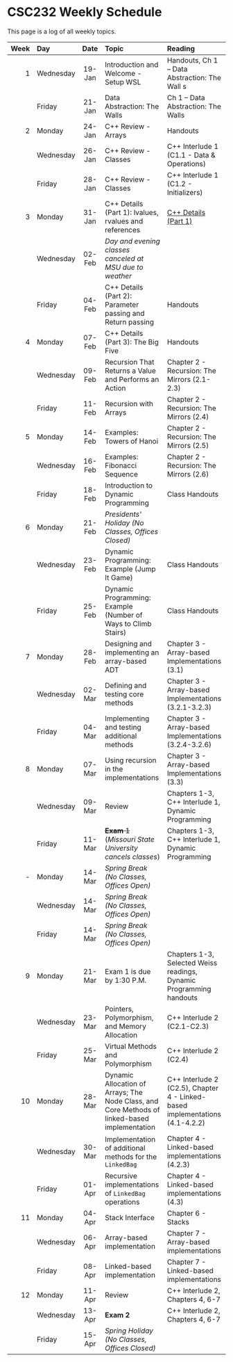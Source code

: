# CSC232 Weekly Schedule

This page is a log of all weekly topics.

| Week | Day       |  Date  | Topic                                                                                         | Reading                                                                      |
|-----:|:----------|:------:|:----------------------------------------------------------------------------------------------|:-----------------------------------------------------------------------------|
|    1 | Wednesday | 19-Jan | Introduction and Welcome - Setup WSL                                                          | Handouts, Ch 1 – Data  Abstraction: The Wall s                               |
|      | Friday    | 21-Jan | Data  Abstraction: The Walls                                                                  | Ch 1 – Data  Abstraction: The Walls                                          |
|    2 | Monday    | 24-Jan | C++ Review - Arrays                                                                           | Handouts                                                                     |
|      | Wednesday | 26-Jan | C++ Review - Classes                                                                          | C++ Interlude 1 (C1.1 - Data & Operations)                                   |
|      | Friday    | 28-Jan | C++ Review - Classes                                                                          | C++ Interlude 1 (C1.2 - Initializers)                                        |
|    3 | Monday    | 31-Jan | C++ Details (Part 1): lvalues, rvalues and references                                         | [C++ Details (Part 1)](week03/cpp-details1.md)                               |
|      | Wednesday | 02-Feb | _Day and evening classes canceled at MSU due to weather_                                      |                                                                              |
|      | Friday    | 04-Feb | C++ Details (Part 2): Parameter passing and Return passing                                    | Handouts                                                                     |
|    4 | Monday    | 07-Feb | C++ Details (Part 3): The Big Five                                                            | Handouts                                                                     |
|      | Wednesday | 09-Feb | Recursion That Returns a Value and Performs an Action                                         | Chapter 2 - Recursion: The Mirrors (2.1-2.3)                                 |
|      | Friday    | 11-Feb | Recursion with Arrays                                                                         | Chapter 2 - Recursion: The Mirrors (2.4)                                     |
|    5 | Monday    | 14-Feb | Examples: Towers of Hanoi                                                                     | Chapter 2 - Recursion: The Mirrors (2.5)                                     |
|      | Wednesday | 16-Feb | Examples: Fibonacci Sequence                                                                  | Chapter 2 - Recursion: The Mirrors (2.6)                                     |
|      | Friday    | 18-Feb | Introduction to Dynamic Programming                                                           | Class Handouts                                                               |
|    6 | Monday    | 21-Feb | _Presidents' Holiday (No Classes, Offices Closed)_                                            |                                                                              |
|      | Wednesday | 23-Feb | Dynamic Programming: Example (Jump It Game)                                                   | Class Handouts                                                               |
|      | Friday    | 25-Feb | Dynamic Programming: Example (Number of Ways to Climb Stairs)                                 | Class Handouts                                                               |
|    7 | Monday    | 28-Feb | Designing and implementing an array-based ADT                                                 | Chapter 3 - Array-based Implementations (3.1)                                |
|      | Wednesday | 02-Mar | Defining and testing core methods                                                             | Chapter 3 - Array-based Implementations (3.2.1-3.2.3)                        |
|      | Friday    | 04-Mar | Implementing and testing additional methods                                                   | Chapter 3 - Array-based Implementations (3.2.4-3.2.6)                        |
|    8 | Monday    | 07-Mar | Using recursion in the implementations                                                        | Chapter 3 - Array-based Implementations (3.3)                                |
|      | Wednesday | 09-Mar | Review                                                                                        | Chapters 1-3, C++ Interlude 1, Dynamic Programming                           |
|      | Friday    | 11-Mar | ~~**Exam** 1~~ (_Missouri State University cancels classes_)                                  | Chapters 1-3, C++ Interlude 1, Dynamic Programming                           |
|    - | Monday    | 14-Mar | _Spring Break (No Classes, Offices Open)_                                                     |                                                                              |
|      | Wednesday | 14-Mar | _Spring Break (No Classes, Offices Open)_                                                     |                                                                              |
|      | Friday    | 14-Mar | _Spring Break (No Classes, Offices Open)_                                                     |                                                                              |
|    9 | Monday    | 21-Mar | Exam 1 is due by 1:30 P.M.                                                                    | Chapters 1-3, Selected Weiss readings, Dynamic Programming handouts          |
|      | Wednesday | 23-Mar | Pointers, Polymorphism, and Memory Allocation                                                 | C++ Interlude 2 (C2.1-C2.3)                                                  |
|      | Friday    | 25-Mar | Virtual Methods and Polymorphism                                                              | C++ Interlude 2 (C2.4)                                                       |
|   10 | Monday    | 28-Mar | Dynamic Allocation of Arrays; The Node Class, and Core Methods of linked-based implementation | C++ Interlude 2 (C2.5), Chapter 4 - Linked-based implementations (4.1-4.2.2) |
|      | Wednesday | 30-Mar | Implementation of additional methods for the `LinkedBag`                                      | Chapter 4 - Linked-based implementations (4.2.3)                             |
|      | Friday    | 01-Apr | Recursive implementations of `LinkedBag` operations                                           | Chapter 4 - Linked-based implementations (4.3)                               |
|   11 | Monday    | 04-Apr | Stack Interface                                                                               | Chapter 6 - Stacks                                                           |
|      | Wednesday | 06-Apr | Array-based implementation                                                                    | Chapter 7 - Array-based implementations                                      |
|      | Friday    | 08-Apr | Linked-based implementation                                                                   | Chapter 7 - Linked-based implementations                                     |
|   12 | Monday    | 11-Apr | Review                                                                                        | C++ Interlude 2, Chapters 4, 6-7                                             |
|      | Wednesday | 13-Apr | **Exam 2**                                                                                    | C++ Interlude 2, Chapters 4, 6-7                                             |
|      | Friday    | 15-Apr | _Spring Holiday (No Classes, Offices Closed)_                                                 |                                                                              |
